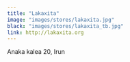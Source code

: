```yaml
---
title: "Lakaxita"
image: "images/stores/lakaxita.jpg"
black: "images/stores/lakaxita_tb.jpg"
link: http://lakaxita.org
---
```


Anaka kalea 20, Irun
